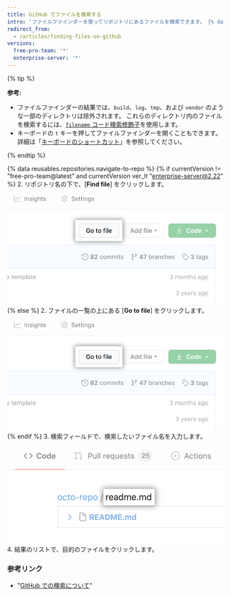 ```yaml
---
title: GitHub でファイルを検索する
intro: 'ファイルファインダーを使ってリポジトリにあるファイルを検索できます。 {% data variables.product.product_name %}上の複数のリポジトリのファイルを検索するには、[`filename` コード検索修飾子](/articles/searching-code#search-by-filename)を使用します。'
redirect_from:
  - /articles/finding-files-on-github
versions:
  free-pro-team: '*'
  enterprise-server: '*'
---
```


{% tip %}

**参考:**

- ファイルファインダーの結果では、`build`、`log`、`tmp`、および `vendor` のような一部のディレクトリは除外されます。 これらのディレクトリ内のファイルを検索するには、[`filename` コード検索修飾子](/articles/searching-code#search-by-filename)を使用します。
- キーボードの `t` キーを押してファイルファインダーを開くこともできます。 詳細は「[キーボードのショートカット](/articles/keyboard-shortcuts)」を参照してください。

{% endtip %}

{% data reusables.repositories.navigate-to-repo %}
{% if currentVersion != "free-pro-team@latest" and currentVersion ver_lt "enterprise-server@2.22" %}
2. リポジトリ名の下で、[**Find file**] をクリックします。 ![[Find file] ボタン](/assets/images/help/search/find-file-button.png)
{% else %}
2. ファイルの一覧の上にある [**Go to file**] をクリックします。 ![[Find file] ボタン](/assets/images/help/search/find-file-button.png)
{% endif %}
3. 検索フィールドで、検索したいファイル名を入力します。 ![ファイル検索の検索フィールド](/assets/images/help/search/find-file-search-field.png)
4. 結果のリストで、目的のファイルをクリックします。

### 参考リンク

- "[GitHub での検索について](/articles/about-searching-on-github)"

